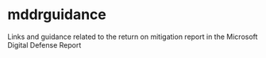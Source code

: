 # mddrguidance
Links and guidance related to the return on mitigation report in the Microsoft Digital Defense Report
